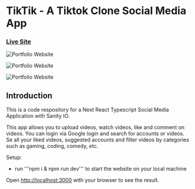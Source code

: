 # TikTik - A Tiktok Clone Social Media App

### [Live Site](https://tik-tik-v3bn.vercel.app/)

![Portfolio Website](https://res.cloudinary.com/defgcg7hn/image/upload/v1669646924/apps/tiktik/Screenshot_2022-11-28_at_15.48.11_dd8ert.png)

![Portfolio Website](https://res.cloudinary.com/defgcg7hn/image/upload/v1669647123/apps/tiktik/Screenshot_2022-11-28_at_15.50.23_ymixd1.png)

![Portfolio Website](https://res.cloudinary.com/defgcg7hn/image/upload/v1669647122/apps/tiktik/Screenshot_2022-11-28_at_15.51.47_cn3stg.png)

## Introduction
This is a code respository for a Next React Typescript Social Media Application with Sanity IO. 

This app allows you to upload videos, watch videos, like and comment on videos. You can login via Google login and search for accounts or videos. Se all your liked videos, suggested accounts and filter videos by categories such as gaming, coding, comedy, etc. 


Setup:
- run '''npm i & npm run dev''' to start the website on your local machine

Open [http://localhost:3000](http://localhost:3000) with your browser to see the result.
